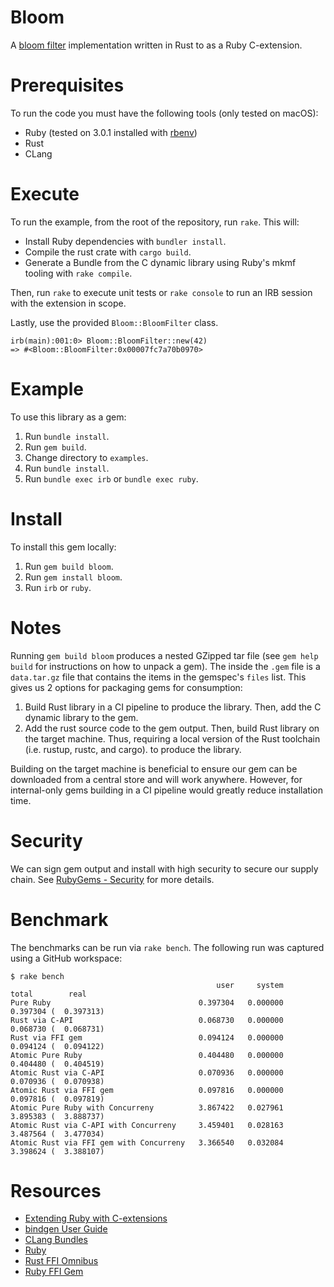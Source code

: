 # Bloom
A [bloom filter](https://en.wikipedia.org/wiki/Bloom_filter) implementation written in Rust to as a Ruby C-extension.

# Prerequisites
To run the code you must have the following tools (only tested on macOS):
* Ruby (tested on 3.0.1 installed with [rbenv](https://github.com/rbenv/rbenv))
* Rust
* CLang

# Execute
To run the example, from the root of the repository, run `rake`. This will:
* Install Ruby dependencies with `bundler install`.
* Compile the rust crate with `cargo build`.
* Generate a Bundle from the C dynamic library using Ruby's mkmf tooling with `rake compile`.

Then, run `rake` to execute unit tests or `rake console` to run an IRB session with the extension in scope.

Lastly, use the provided `Bloom::BloomFilter` class.

```
irb(main):001:0> Bloom::BloomFilter::new(42)
=> #<Bloom::BloomFilter:0x00007fc7a70b0970>
```

# Example
To use this library as a gem:

1. Run `bundle install`.
1. Run `gem build`.
1. Change directory to `examples`.
1. Run `bundle install`.
1. Run `bundle exec irb` or `bundle exec ruby`.

# Install
To install this gem locally:

1. Run `gem build bloom`.
1. Run `gem install bloom`.
1. Run `irb` or `ruby`.

# Notes
Running `gem build bloom` produces a nested GZipped tar file (see `gem help build` for instructions on how to unpack a gem). The inside the `.gem` file is a `data.tar.gz` file that contains the items in the gemspec's `files` list. This gives us 2 options for packaging gems for consumption:
1. Build Rust library in a CI pipeline to produce the library. Then, add the C dynamic library to the gem.
1. Add the rust source code to the gem output. Then, build Rust library on the target machine. Thus, requiring a local version of the Rust toolchain (i.e. rustup, rustc, and cargo). to produce the library.

Building on the target machine is beneficial to ensure our gem can be downloaded from a central store and will work anywhere. However, for internal-only gems building in a CI pipeline would greatly reduce installation time.

# Security
We can sign gem output and install with high security to secure our supply chain. See [RubyGems - Security](https://guides.rubygems.org/security/) for more details.

# Benchmark
The benchmarks can be run via `rake bench`. The following run was captured using a GitHub workspace:

```
$ rake bench
                                              user     system      total        real
Pure Ruby                                 0.397304   0.000000   0.397304 (  0.397313)
Rust via C-API                            0.068730   0.000000   0.068730 (  0.068731)
Rust via FFI gem                          0.094124   0.000000   0.094124 (  0.094122)
Atomic Pure Ruby                          0.404480   0.000000   0.404480 (  0.404519)
Atomic Rust via C-API                     0.070936   0.000000   0.070936 (  0.070938)
Atomic Rust via FFI gem                   0.097816   0.000000   0.097816 (  0.097819)
Atomic Pure Ruby with Concurreny          3.867422   0.027961   3.895383 (  3.888737)
Atomic Rust via C-API with Concurreny     3.459401   0.028163   3.487564 (  3.477034)
Atomic Rust via FFI gem with Concurreny   3.366540   0.032084   3.398624 (  3.388107)
```

# Resources
* [Extending Ruby with C-extensions](https://ruby-doc.com/docs/ProgrammingRuby/html/ext_ruby.html)
* [bindgen User Guide](https://rust-lang.github.io/rust-bindgen/introduction.html)
* [CLang Bundles](https://clang-build.readthedocs.io/en/latest/user_guide/bundling.html)
* [Ruby](https://github.com/ruby/ruby)
* [Rust FFI Omnibus](http://jakegoulding.com/rust-ffi-omnibus/)
* [Ruby FFI Gem](https://github.com/ffi/ffi/wiki)
